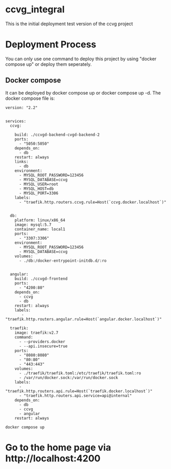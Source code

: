 # ccvg_integral
This is the initial deployment test version of the ccvg project
# Deployment Process
You can only use one command to deploy this project by using "docker compose up" or deploy them seperately.

## Docker compose
It can be deployed by docker compose up or docker compose up -d.
The docker compose file is:
```
version: "2.2"


services:
  ccvg:

    build: ./ccvgd-backend-cvgd-backend-2
    ports:
      - "5050:5050"
    depends_on:
      - db
    restart: always
    links:
      - db 
    environment:
      - MYSQL_ROOT_PASSWORD=123456
      - MYSQL_DATABASE=ccvg
      - MYSQL_USER=root
      - MYSQL_HOST=db
      - MYSQL_PORT=3306
    labels:
      - "traefik.http.routers.ccvg.rule=Host(`ccvg.docker.localhost`)"


  db:
    platform: linux/x86_64
    image: mysql:5.7
    container_name: local1
    ports:
      - "3307:3306"
    environment:
      - MYSQL_ROOT_PASSWORD=123456
      - MYSQL_DATABASE=ccvg
    volumes:
      - ./db:/docker-entrypoint-initdb.d/:ro
  
  
  angular:
    build: ./ccvgd-frontend
    ports:
      - "4200:80"
    depends_on:
      - ccvg
      - db
    restart: always
    labels:
       - "traefik.http.routers.angular.rule=Host(`angular.docker.localhost`)"
  
  traefik:
    image: traefik:v2.7
    command:
      - --providers.docker
      - --api.insecure=true
    ports:
      - "8080:8080"
      - "80:80"
      - "443:443"
    volumes:
      - ./traefik/traefik.toml:/etc/traefik/traefik.toml:ro
      - /var/run/docker.sock:/var/run/docker.sock 
    labels:
      - "traefik.http.routers.api.rule=Host(`traefik.docker.localhost`)"
      - "traefik.http.routers.api.service=api@internal"
    depends_on:
      - db
      - ccvg
      - angular
    restart: always
```
```
docker compose up
```
# Go to the home page via http://localhost:4200
